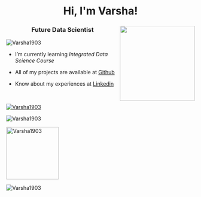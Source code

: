 <h1 align="center">Hi, I'm Varsha!</h1>

<h3 align="center">Future Data Scientist <img align="right" src = "https://mir-s3-cdn-cf.behance.net/project_modules/disp/601014116770475.6068beff4640a.gif" max-width="200" height="200"></h3>

<p align="left"> <img src="https://komarev.com/ghpvc/?username=Varsha1903&label=Profile%20views&color=0e75b6&style=flat" alt="Varsha1903" /> </p>


-  I’m currently learning *Integrated Data Science Course*

-  All of my projects are available at [Github](https://github.com/Varsha1903)

-  Know about my experiences at [Linkedin](https://www.linkedin.com/in/varsha-narayanan-4a69aa279/)


<p></br></p>

<p align="left"> <a href="https://github.com/ryo-ma/github-profile-trophy"><img src="https://github-profile-trophy.vercel.app/?username=Varsha1903" alt="Varsha1903" /></a> </p>
<p><img src="https://github-readme-stats.vercel.app/api/top-langs?username=Varsha1903&show_icons=true&locale=en&layout=compact" alt="Varsha1903" /></p>
<p><img src="https://github-readme-stats.vercel.app/api?username=Varsha1903&show_icons=true&locale=en" alt="Varsha1903" max-width="150" height="140" /></p>
<p><img src="https://github-readme-streak-stats.herokuapp.com/?user=Varsha1903&" alt="Varsha1903" /></p>

